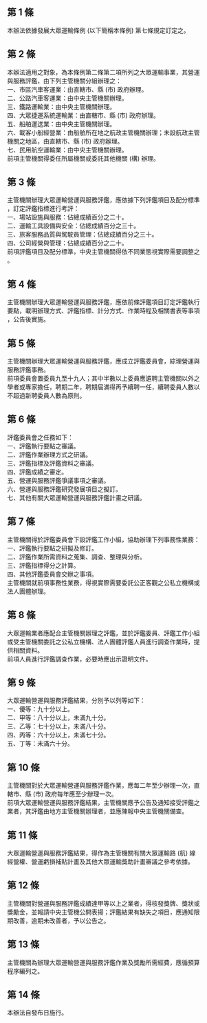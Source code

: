 第 1 條
-------
本辦法依據發展大眾運輸條例 (以下簡稱本條例) 第七條規定訂定之。

第 2 條
-------
本辦法適用之對象，為本條例第二條第二項所列之大眾運輸事業，其營運  
與服務評鑑，由下列主管機關分組辦理之：  
一、市區汽車客運業：由直轄市、縣 (市) 政府辦理。  
二、公路汽車客運業：由中央主管機關辦理。  
三、鐵路運輸業：由中央主管機關辦理。  
四、大眾捷運系統運輸業：由直轄市、縣 (市) 政府辦理。  
五、船舶運送業：由中央主管機關辦理。  
六、載客小船經營業：由船舶所在地之航政主管機關辦理；未設航政主管  
    機關之地區，由直轄市、縣 (市) 政府辦理。  
七、民用航空運輸業：由中央主管機關辦理。  
前項主管機關得委任所屬機關或委託其他機關 (構) 辦理。

第 3 條
-------
主管機關辦理大眾運輸營運與服務評鑑，應依據下列評鑑項目及配分標準  
，訂定評鑑指標進行考評：  
一、場站設施與服務：佔總成績百分之二十。  
二、運輸工具設備與安全：佔總成績百分之三十。  
三、旅客服務品質與駕駛員管理：佔總成績百分之三十。  
四、公司經營與管理：佔總成績百分之二十。  
前項評鑑項目及配分標準，中央主管機關得依不同業態視實際需要調整之  
。

第 4 條
-------
主管機關辦理大眾運輸營運與服務評鑑，應依前條評鑑項目訂定評鑑執行  
要點，載明辦理方式、評鑑指標、計分方式、作業時程及相關書表等事項  
，公告後實施。

第 5 條
-------
主管機關辦理大眾運輸營運與服務評鑑，應成立評鑑委員會，綜理營運與  
服務評鑑事務。  
前項委員會置委員九至十九人；其中半數以上委員應遴聘主管機關以外之  
學者或專家擔任，聘期二年，聘期屆滿得再予續聘一任，續聘委員人數以  
不超過新聘委員人數為原則。

第 6 條
-------
評鑑委員會之任務如下：  
一、評鑑執行要點之審議。  
二、評鑑作業辦理方式之研議。  
三、評鑑指標及評鑑資料之審議。  
四、評鑑成績之審定。  
五、營運與服務評鑑爭議事項之審議。  
六、營運與服務評鑑研究發展項目之擬訂。  
七、其他有關大眾運輸營運與服務評鑑計畫之研議。

第 7 條
-------
主管機關得於評鑑委員會下設評鑑工作小組，協助辦理下列事務性業務：  
一、評鑑執行要點之研擬及修訂。  
二、評鑑作業所需資料之蒐集、調查、整理與分析。  
三、評鑑指標得分之計算。  
四、其他評鑑委員會交辦之事項。  
主管機關就前項事務性業務，得視實際需要委託公正客觀之公私立機構或  
法人團體辦理。

第 8 條
-------
大眾運輸業者應配合主管機關辦理之評鑑，並於評鑑委員、評鑑工作小組  
或受主管機關委託之公私立機構、法人團體評鑑人員進行調查作業時，提  
供相關資料。  
前項人員進行評鑑調查作業，必要時應出示證明文件。

第 9 條
-------
大眾運輸營運與服務評鑑結果，分別予以列等如下：  
一、優等：九十分以上。  
二、甲等：八十分以上，未滿九十分。  
三、乙等：七十分以上，未滿八十分。  
四、丙等：六十分以上，未滿七十分。  
五、丁等：未滿六十分。

第 10 條
--------
主管機關對於大眾運輸營運與服務評鑑作業，應每二年至少辦理一次，直  
轄市、縣 (市) 政府每年應至少辦理一次。  
前項大眾運輸營運與服務評鑑結果，主管機關應予公告及通知接受評鑑之  
業者，其評鑑由地方主管機關辦理者，並應陳報中央主管機關備查。

第 11 條
--------
大眾運輸營運與服務評鑑結果，得作為主管機關有關大眾運輸路 (航) 線  
經營權、營運虧損補貼計畫及其他大眾運輸獎助計畫審議之參考依據。

第 12 條
--------
主管機關對營運與服務評鑑成績達甲等以上之業者，得核發獎牌、獎狀或  
獎勵金，並報請中央主管機公開表揚；評鑑結果有缺失之項目，應通知限  
期改善，逾期未改善者，予以公告之。

第 13 條
--------
主管機關為辦理大眾運輸營運與服務評鑑作業及獎勵所需經費，應循預算  
程序編列之。

第 14 條
--------
本辦法自發布日施行。


